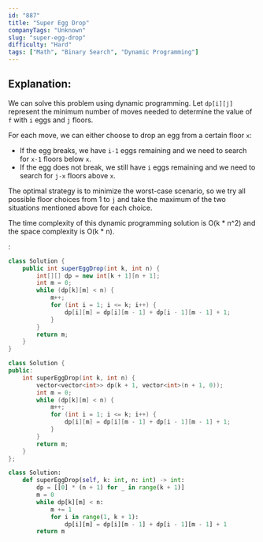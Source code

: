 ```yaml
---
id: "887"
title: "Super Egg Drop"
companyTags: "Unknown"
slug: "super-egg-drop"
difficulty: "Hard"
tags: ["Math", "Binary Search", "Dynamic Programming"]
---
```


## Explanation:
We can solve this problem using dynamic programming. Let `dp[i][j]` represent the minimum number of moves needed to determine the value of `f` with `i` eggs and `j` floors.

For each move, we can either choose to drop an egg from a certain floor `x`:
- If the egg breaks, we have `i-1` eggs remaining and we need to search for `x-1` floors below `x`.
- If the egg does not break, we still have `i` eggs remaining and we need to search for `j-x` floors above `x`.

The optimal strategy is to minimize the worst-case scenario, so we try all possible floor choices from 1 to `j` and take the maximum of the two situations mentioned above for each choice.

The time complexity of this dynamic programming solution is O(k * n^2) and the space complexity is O(k * n).

:

```java
class Solution {
    public int superEggDrop(int k, int n) {
        int[][] dp = new int[k + 1][n + 1];
        int m = 0;
        while (dp[k][m] < n) {
            m++;
            for (int i = 1; i <= k; i++) {
                dp[i][m] = dp[i][m - 1] + dp[i - 1][m - 1] + 1;
            }
        }
        return m;
    }
}
```

```cpp
class Solution {
public:
    int superEggDrop(int k, int n) {
        vector<vector<int>> dp(k + 1, vector<int>(n + 1, 0));
        int m = 0;
        while (dp[k][m] < n) {
            m++;
            for (int i = 1; i <= k; i++) {
                dp[i][m] = dp[i][m - 1] + dp[i - 1][m - 1] + 1;
            }
        }
        return m;
    }
};
```

```python
class Solution:
    def superEggDrop(self, k: int, n: int) -> int:
        dp = [[0] * (n + 1) for _ in range(k + 1)]
        m = 0
        while dp[k][m] < n:
            m += 1
            for i in range(1, k + 1):
                dp[i][m] = dp[i][m - 1] + dp[i - 1][m - 1] + 1
        return m
```